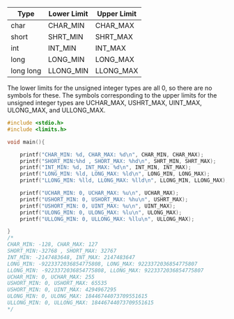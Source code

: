 
| Type      	| Lower Limit  	| Upper Limit 	|
|-----------	|--------------	|-------------	|
| char      	| CHAR_MIN     	| CHAR_MAX    	|
| short     	| SHRT_MIN     	| SHRT_MAX    	|
| int       	| INT_MIN      	| INT_MAX     	|
| long      	| LONG_MIN     	| LONG_MAX    	|
| long long 	| LLONG_MIN    	| LLONG_MAX   	|

The lower limits for the unsigned integer types are all 0, so there are no symbols for these. The symbols corresponding to the upper limits for the unsigned integer types are UCHAR_MAX, USHRT_MAX, UINT_MAX, ULONG_MAX, and ULLONG_MAX.

```C
#include <stdio.h>
#include <limits.h>

void main(){

	printf("CHAR_MIN: %d, CHAR_MAX: %d\n", CHAR_MIN, CHAR_MAX);
	printf("SHORT_MIN:%hd , SHORT_MAX: %hd\n", SHRT_MIN, SHRT_MAX);
	printf("INT_MIN: %d, INT_MAX: %d\n", INT_MIN, INT_MAX);
	printf("LONG_MIN: %ld, LONG_MAX: %ld\n", LONG_MIN, LONG_MAX);
	printf("LLONG_MIN: %lld, LLONG_MAX: %lld\n", LLONG_MIN, LLONG_MAX);

	printf("UCHAR_MIN: 0, UCHAR_MAX: %u\n", UCHAR_MAX);
	printf("USHORT_MIN: 0, USHORT_MAX: %hu\n", USHRT_MAX);
	printf("USHORT_MIN: 0, UINT_MAX: %u\n", UINT_MAX);
	printf("ULONG_MIN: 0, ULONG_MAX: %lu\n", ULONG_MAX);
	printf("ULLONG_MIN: 0, ULLONG_MAX: %llu\n", ULLONG_MAX);

}
/*
CHAR_MIN: -128, CHAR_MAX: 127
SHORT_MIN:-32768 , SHORT_MAX: 32767
INT_MIN: -2147483648, INT_MAX: 2147483647
LONG_MIN: -9223372036854775808, LONG_MAX: 9223372036854775807
LLONG_MIN: -9223372036854775808, LLONG_MAX: 9223372036854775807
UCHAR_MIN: 0, UCHAR_MAX: 255
USHORT_MIN: 0, USHORT_MAX: 65535
USHORT_MIN: 0, UINT_MAX: 4294967295
ULONG_MIN: 0, ULONG_MAX: 18446744073709551615
ULLONG_MIN: 0, ULLONG_MAX: 18446744073709551615
*/
```
